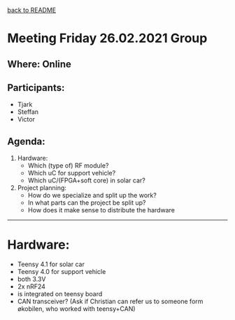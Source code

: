 [back to README](../../README.md)
# Meeting Friday 26.02.2021 Group

## Where: Online

## Participants:
 - Tjark
 - Steffan
 - Victor

## Agenda:
1. Hardware:
    - Which (type of) RF module?
    - Which uC for support vehicle?
    - Which uC/(FPGA+soft core) in solar car?
2. Project planning:
    - How do we specialize and split up the work?
    - In what parts can the project be split up?
    - How does it make sense to distribute the hardware
   
---

# Hardware:
- Teensy 4.1 for solar car
- Teensy 4.0 for support vehicle
- both 3.3V
- 2x nRF24
- is integrated on teensy board
- CAN transceiver? (Ask if Christian can refer us to someone form økobilen, who worked with teensy+CAN)